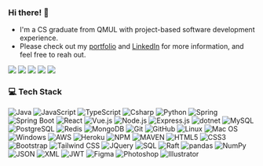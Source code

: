 ### Hi there! 👋

- I'm a CS graduate from QMUL with project-based software development experience.
- Please check out my [portfolio](https://xinan15.github.io/Xinan/) and [LinkedIn](https://www.linkedin.com/in/iany11/) for more information, and feel free to reah out.

![](http://github-profile-summary-cards.vercel.app/api/cards/profile-details?username=Xinan15&theme=transparent)
![](http://github-profile-summary-cards.vercel.app/api/cards/repos-per-language?username=Xinan15&theme=transparent)
![](http://github-profile-summary-cards.vercel.app/api/cards/most-commit-language?username=Xinan15&theme=transparent)
![](http://github-profile-summary-cards.vercel.app/api/cards/stats?username=Xinan15&theme=transparent)
![](http://github-profile-summary-cards.vercel.app/api/cards/productive-time?username=Xinan15&theme=transparent&utcOffset=0)

### 💻 Tech Stack
![Java](https://img.shields.io/badge/Java-ED8B00?style=for-the-badge&logo=java&logoColor=white)
![JavaScript](https://img.shields.io/badge/JavaScript-F7DF1E?style=for-the-badge&logo=javascript&logoColor=black)
![TypeScript](https://img.shields.io/badge/TypeScript-007ACC?style=for-the-badge&logo=typescript&logoColor=white)
![Csharp](https://img.shields.io/badge/C%23-239120?style=for-the-badge&logo=c-sharp&logoColor=white)
![Python](https://img.shields.io/badge/Python-14354C?style=for-the-badge&logo=python&logoColor=white)
![Spring](https://img.shields.io/badge/Spring-6DB33F?style=for-the-badge&logo=spring&logoColor=white)
![Spring Boot](https://img.shields.io/badge/Spring_Boot-6DB33F?style=for-the-badge&logo=spring-boot&logoColor=white)
![React](https://img.shields.io/badge/React-20232a?style=for-the-badge&logo=react&logoColor=%2361DAFB)
![Vue.js](https://img.shields.io/badge/Vue.js-35495e?style=for-the-badge&logo=vue.js&logoColor=%234FC08D)
![Node.js](https://img.shields.io/badge/Node.js-43853D?style=for-the-badge&logo=node.js&logoColor=white)
![Express.js](https://img.shields.io/badge/Express.js-000000?style=for-the-badge&logo=express&logoColor=white)
![dotnet](https://img.shields.io/badge/.NET-512BD4?style=for-the-badge&logo=.net&logoColor=white)
![MySQL](https://img.shields.io/badge/MySQL-00758F?style=for-the-badge&logo=mysql&logoColor=white)
![PostgreSQL](https://img.shields.io/badge/PostgreSQL-316192?style=for-the-badge&logo=postgresql&logoColor=white)
![Redis](https://img.shields.io/badge/Redis-DC382D?style=for-the-badge&logo=redis&logoColor=white)
![MongoDB](https://img.shields.io/badge/MongoDB-4ea94b?style=for-the-badge&logo=mongodb&logoColor=white)
![Git](https://img.shields.io/badge/Git-F05032?style=for-the-badge&logo=git&logoColor=white)
![GitHub](https://img.shields.io/badge/GitHub-121011?style=for-the-badge&logo=github&logoColor=white)
![Linux](https://img.shields.io/badge/Linux-FCC624?style=for-the-badge&logo=linux&logoColor=black)
![Mac OS](https://img.shields.io/badge/Mac_OS-999999?style=for-the-badge&logo=apple&logoColor=white)
![Windows](https://img.shields.io/badge/Windows-0078D6?style=for-the-badge&logo=windows&logoColor=white)
![AWS](https://img.shields.io/badge/AWS-232F3E?style=for-the-badge&logo=amazon-aws&logoColor=white)
![Heroku](https://img.shields.io/badge/Heroku-430098?style=for-the-badge&logo=heroku&logoColor=white)
![NPM](https://img.shields.io/badge/NPM-CB3837?style=for-the-badge&logo=npm&logoColor=white)
![MAVEN](https://img.shields.io/badge/Maven-C71A36?style=for-the-badge&logo=apache-maven&logoColor=white)
![HTML5](https://img.shields.io/badge/HTML5-E34F26?style=for-the-badge&logo=html5&logoColor=white)
![CSS3](https://img.shields.io/badge/CSS3-1572B6?style=for-the-badge&logo=css3&logoColor=white)
![Bootstrap](https://img.shields.io/badge/Bootstrap-563D7C?style=for-the-badge&logo=bootstrap&logoColor=white)
![Tailwind CSS](https://img.shields.io/badge/Tailwind_CSS-06B6D4?style=for-the-badge&logo=tailwind-css&logoColor=white)
![JQuery](https://img.shields.io/badge/jQuery-0769AD?style=for-the-badge&logo=jquery&logoColor=white)
![SQL](https://img.shields.io/badge/SQL-00758F?style=for-the-badge&logo=sql&logoColor=white)
![Raft](https://img.shields.io/badge/Raft-FF7E5A?style=for-the-badge)
![pandas](https://img.shields.io/badge/pandas-%23150458.svg?&style=for-the-badge&logo=pandas&logoColor=white)
![NumPy](https://img.shields.io/badge/NumPy-%23013243.svg?&style=for-the-badge&logo=numpy&logoColor=white)
![JSON](https://img.shields.io/badge/JSON-%23000000.svg?&style=for-the-badge&logo=json&logoColor=white)
![XML](https://img.shields.io/badge/XML-%23008000.svg?&style=for-the-badge&logo=xml&logoColor=white)
![JWT](https://img.shields.io/badge/JWT-%23000000.svg?&style=for-the-badge&logo=json-web-tokens&logoColor=white)
![Figma](https://img.shields.io/badge/Figma-%23F24E1E.svg?&style=for-the-badge&logo=figma&logoColor=white)
![Photoshop](https://img.shields.io/badge/Adobe_Photoshop-%2331A8FF.svg?&style=for-the-badge&logo=adobe-photoshop&logoColor=white)
![Illustrator](https://img.shields.io/badge/Adobe_Illustrator-%23FF9A00.svg?&style=for-the-badge&logo=adobe-illustrator&logoColor=white)
